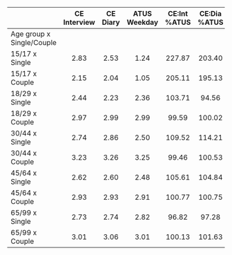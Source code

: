 
|                      | CE<br>Interview |  CE<br>Diary | ATUS<br>Weekday | CE:Int<br>%ATUS | CE:Dia<br>%ATUS |
| -------------------- | :----------: | :----------: | :----------: | :----------: | :----------: |
| Age group x Single/Couple |              |              |              |              |              |
| 15/17 x Single       |         2.83 |         2.53 |         1.24 |       227.87 |       203.40 |
| 15/17 x Couple       |         2.15 |         2.04 |         1.05 |       205.11 |       195.13 |
| 18/29 x Single       |         2.44 |         2.23 |         2.36 |       103.71 |        94.56 |
| 18/29 x Couple       |         2.97 |         2.99 |         2.99 |        99.59 |       100.02 |
| 30/44 x Single       |         2.74 |         2.86 |         2.50 |       109.52 |       114.21 |
| 30/44 x Couple       |         3.23 |         3.26 |         3.25 |        99.46 |       100.53 |
| 45/64 x Single       |         2.62 |         2.60 |         2.48 |       105.61 |       104.84 |
| 45/64 x Couple       |         2.93 |         2.93 |         2.91 |       100.77 |       100.75 |
| 65/99 x Single       |         2.73 |         2.74 |         2.82 |        96.82 |        97.28 |
| 65/99 x Couple       |         3.01 |         3.06 |         3.01 |       100.13 |       101.63 |

